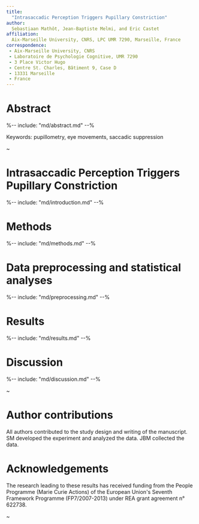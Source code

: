 ```yaml
---
title:
  "Intrasaccadic Perception Triggers Pupillary Constriction"
author:
  Sebastiaan Mathôt, Jean-Baptiste Melmi, and Eric Castet
affiliation:
  Aix-Marseille University, CNRS, LPC UMR 7290, Marseille, France
correspondence:
 - Aix-Marseille University, CNRS
 - Laboratoire de Psychologie Cognitive, UMR 7290
 - 3 Place Victor Hugo
 - Centre St. Charles, Bâtiment 9, Case D
 - 13331 Marseille
 - France
---
```


# Abstract

%-- include: "md/abstract.md" --%

Keywords: pupillometry, eye movements, saccadic suppression

~

# Intrasaccadic Perception Triggers Pupillary Constriction

%-- include: "md/introduction.md" --%

# Methods

%-- include: "md/methods.md" --%

# Data preprocessing and statistical analyses

%-- include: "md/preprocessing.md" --%

# Results

%-- include: "md/results.md" --%

# Discussion

%-- include: "md/discussion.md" --%

~

# Author contributions

All authors contributed to the study design and writing of the manuscript. SM developed the experiment and analyzed the data. JBM collected the data.

# Acknowledgements

The research leading to these results has received funding from the People Programme (Marie Curie Actions) of the European Union's Seventh Framework Programme (FP7/2007-2013) under REA grant agreement n° 622738.

~
